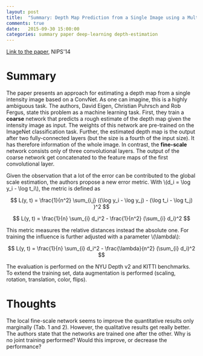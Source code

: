 ```yaml
---
layout: post
title:  "Summary: Depth Map Prediction from a Single Image using a Multi-Scale Deep Network"
comments: true
date:   2015-09-30 15:00:00
categories: summary paper deep-learning depth-estimation
---
```


[Link to the paper](http://arxiv.org/abs/1406.2283), NIPS'14

# Summary
The paper presents an approach for estimating a depth map from a single intensity image based on a ConvNet.
As one can imagine, this is a highly ambiguous task.
The authors, David Eigen, Christian Puhrsch and Rob Fergus, state this problem as a machine learning task. 
First, they train a **coarse** network that predicts a rough estimate of the depth map given the intensity image as input.
The weights of this network are pre-trained on the ImageNet classification task.
Further, the estimated depth map is the output after two fully-connected layers (but the size is a fourth of the input size).
It has therefore information of the whole image.
In contrast, the **fine-scale** network consists only of three convolutional layers.
The output of the coarse network get concatenated to the feature maps of the first convolutional layer.

Given the observation that a lot of the error can be contributed to the global scale estimation, the authors propose a new error metric.
With \\(d_i = \log y_i - \log t_i\\), the metric is defined as

$$ L(y, t) = \frac{1}{n^2} \sum_{i,j} ((\log y_i - \log y_j) - (\log t_i - \log t_j) )^2 $$

$$ L(y, t) = \frac{1}{n} \sum_{i} d_i^2 - \frac{1}{n^2} (\sum_{i} d_i)^2 $$

This metric measures the relative distances instead the absolute one.
For training the influence is further adjusted with a parameter \\(\lambda\\):

$$ L(y, t) = \frac{1}{n} \sum_{i} d_i^2 - \frac{\lambda}{n^2} (\sum_{i} d_i)^2 $$

The evaluation is performed on the NYU Depth v2 and KITTI benchmarks. 
To extend the training set, data augmentation is performed (scaling, rotation, translation, color, flips).


# Thoughts
The local fine-scale network seems to improve the quantitative results only marginally (Tab. 1 and 2).
However, the qualitative results get really better.
The authors state that the networks are trained one after the other.
Why is no joint training performed?
Would this improve, or decrease the performance?
